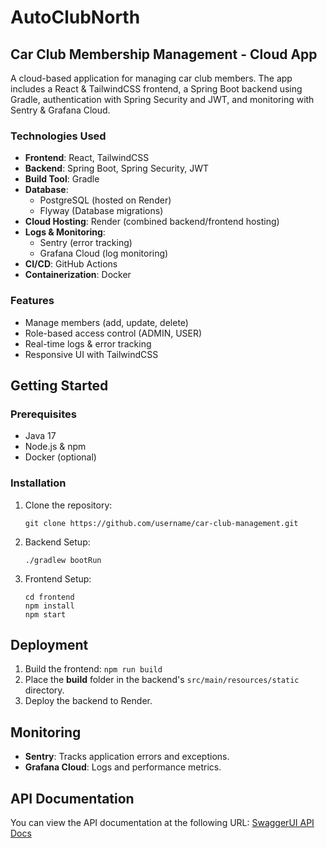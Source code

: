 # AutoClubNorth
## Car Club Membership Management - Cloud App

A cloud-based application for managing car club members. The app includes a React & TailwindCSS frontend, a Spring Boot backend using Gradle, authentication with Spring Security and JWT, and monitoring with Sentry & Grafana Cloud.

### Technologies Used
- **Frontend**: React, TailwindCSS
- **Backend**: Spring Boot, Spring Security, JWT
- **Build Tool**: Gradle
- **Database**:
  - PostgreSQL (hosted on Render)
  - Flyway (Database migrations)
- **Cloud Hosting**: Render (combined backend/frontend hosting)
- **Logs & Monitoring**: 
  - Sentry (error tracking)
  - Grafana Cloud (log monitoring)
- **CI/CD**: GitHub Actions
- **Containerization**: Docker

### Features
- Manage members (add, update, delete)
- Role-based access control (ADMIN, USER)
- Real-time logs & error tracking
- Responsive UI with TailwindCSS

## Getting Started
### Prerequisites
- Java 17
- Node.js & npm
- Docker (optional)

### Installation
1. Clone the repository:
   ```
   git clone https://github.com/username/car-club-management.git
   ```
2. Backend Setup:
   ```
   ./gradlew bootRun
   ```
3. Frontend Setup:
   ```
   cd frontend
   npm install
   npm start
   ```

## Deployment
1. Build the frontend:
```npm run build```
2. Place the **build** folder in the backend's `src/main/resources/static` directory.
3. Deploy the backend to Render.

## Monitoring
- **Sentry**: Tracks application errors and exceptions.
- **Grafana Cloud**: Logs and performance metrics.

## API Documentation
You can view the API documentation at the following URL:
[SwaggerUI API Docs](http://localhost/swagger-ui.html)

